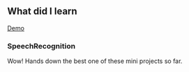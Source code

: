 ## What did I learn

[Demo](https://eowino.github.io/JS30/SpeechDetection/)

### SpeechRecognition

Wow! Hands down the best one of these mini projects so far. 
